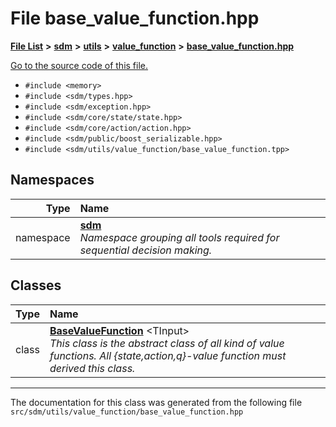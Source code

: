 
# File base\_value\_function.hpp

<link rel="stylesheet" href="https://cdnjs.cloudflare.com/ajax/libs/KaTeX/0.5.1/katex.min.css">
<link rel="stylesheet" href="https://cdn.jsdelivr.net/github-markdown-css/2.2.1/github-markdown.css"/>



[**File List**](files.md) **>** [**sdm**](dir_ae1b8d8c3d2627954ba53c22978558f0.md) **>** [**utils**](dir_d5f9b32a4b7e3085fe36bb5e85e812de.md) **>** [**value\_function**](dir_9190e49f25bb1396e1fb4a6f0beec9b4.md) **>** [**base\_value\_function.hpp**](base__value__function_8hpp.md)

[Go to the source code of this file.](base__value__function_8hpp_source.md)



* `#include <memory>`
* `#include <sdm/types.hpp>`
* `#include <sdm/exception.hpp>`
* `#include <sdm/core/state/state.hpp>`
* `#include <sdm/core/action/action.hpp>`
* `#include <sdm/public/boost_serializable.hpp>`
* `#include <sdm/utils/value_function/base_value_function.tpp>`









## Namespaces

| Type | Name |
| ---: | :--- |
| namespace | [**sdm**](namespacesdm.md) <br>_Namespace grouping all tools required for sequential decision making._  |

## Classes

| Type | Name |
| ---: | :--- |
| class | [**BaseValueFunction**](classsdm_1_1BaseValueFunction.md) &lt;TInput&gt;<br>_This class is the abstract class of all kind of value functions. All {state,action,q}-value function must derived this class._  |














------------------------------
The documentation for this class was generated from the following file `src/sdm/utils/value_function/base_value_function.hpp`